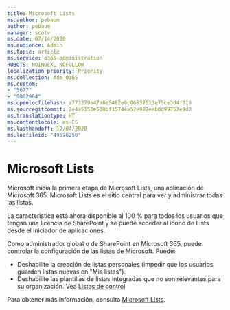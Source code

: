 ```yaml
---
title: Microsoft Lists
ms.author: pebaum
author: pebaum
manager: scotv
ms.date: 07/14/2020
ms.audience: Admin
ms.topic: article
ms.service: o365-administration
ROBOTS: NOINDEX, NOFOLLOW
localization_priority: Priority
ms.collection: Adm_O365
ms.custom:
- "5677"
- "9002964"
ms.openlocfilehash: a773279a47a6e5462e9c06837513e75ce3d4f318
ms.sourcegitcommit: 2e4a5153e530bf15744a52e982eeb0d99757e9d2
ms.translationtype: HT
ms.contentlocale: es-ES
ms.lasthandoff: 12/04/2020
ms.locfileid: "49576250"
---
```

# <a name="microsoft-lists"></a>Microsoft Lists

Microsoft inicia la primera etapa de Microsoft Lists, una aplicación de Microsoft 365. Microsoft Lists es el sitio central para ver y administrar todas las listas.  
  
La característica está ahora disponible al 100 % para todos los usuarios que tengan una licencia de SharePoint y se puede acceder al icono de Lists desde el iniciador de aplicaciones.

Como administrador global o de SharePoint en Microsoft 365, puede controlar la configuración de las listas de Microsoft. Puede:

- Deshabilite la creación de listas personales (impedir que los usuarios guarden listas nuevas en "Mis listas").
- Deshabilite las plantillas de listas integradas que no son relevantes para su organización.
Vea [Listas de control](https://docs.microsoft.com/sharepoint/control-lists)

Para obtener más información, consulta [Microsoft Lists](https://aka.ms/microsoftlists).

